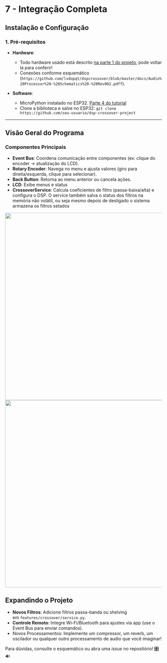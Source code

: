 # 7 - Integração Completa


## **Instalação e Configuração**

### **1. Pré-requisitos**

- **Hardware**:
    - Todo hardware usado está descrito [na parte 1 do projeto](1%20-%20Introdução.md), pode voltar lá para conferir!
    - Conexões conforme esquemático (`https://github.com/lvdopqt/dspcrossover/blob/master/docs/Audio%20Processor%20-%20Schematics%20-%20Rev002.pdff`).

- **Software**:
    - MicroPython instalado no ESP32. [Parte 4 do tutorial](4%20-%20ESP32%20-%20Primeiros%20Passos%20-%20Setup%20do%20Ambiente%20de%20Desenvolvimento.md)
    - Clone a biblioteca e salve no ESP32:
        `git clone https://github.com/seu-usuario/dsp-crossover-project`

---

## **Visão Geral do Programa**

###  Componentes Principais

- **Event Bus**: Coordena comunicação entre componentes (ex: clique do encoder → atualização do LCD).
- **Rotary Encoder**: Navega no menu e ajusta valores (giro para direita/esquerda, clique para selecionar).
- **Back Button**: Retorna ao menu anterior ou cancela ações.
- **LCD**: Exibe menus e status
- **CrossoverService**: Calcula coeficientes de filtro (passa-baixa/alta) e configura o DSP. O service também salva o status dos filtros na memória não volátil, ou seja mesmo depois de desligado o sistema armazena os filtros setados

<img src="../Images/Pasted image 20250130203043.png" width=600px />
<img src="../Images/Pasted%20image%2020250130203108.png" width=600px />

## **Expandindo o Projeto**

- **Novos Filtros**: Adicione filtros passa-banda ou shelving em `features/crossover/service.py`.
- **Controle Remoto**: Integre Wi-Fi/Bluetooth para ajustes via app (use o Event Bus para enviar comandos).
- Novos Processamentos: Implemente um compressor, um reverb, um oscilador ou qualquer outro processamento de audio que você imaginar!

Para dúvidas, consulte o esquemático ou abra uma _issue_ no repositório! 🎛️🔊